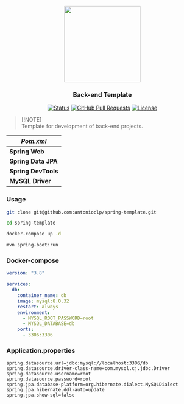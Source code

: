 <p align="center">
  <img src="https://seeklogo.com/images/S/spring-logo-9A2BC78AAF-seeklogo.com.png" width="200">
</p>

<h3 align="center">Back-end Template</h3>

<div align="center">

[![Status](https://img.shields.io/badge/status-active-success.svg)](https://github.com/antonioclp/spring-template) 
[![GitHub Pull Requests](https://img.shields.io/github/issues-pr/antonioclp/spring-template.svg)](https://github.com/antonioclp/spring-template)
[![License](https://img.shields.io/badge/license-MIT-blue.svg)](/LICENSE)

</div>

> [!NOTE]\
> Template for development of back-end projects.

| *Pom.xml* |
| --- |
| **Spring Web** |
| **Spring Data JPA** |
| **Spring DevTools** |
| **MySQL Driver** |

### Usage

```bash
git clone git@github.com:antonioclp/spring-template.git

cd spring-template

docker-compose up -d

mvn spring-boot:run
```

### Docker-compose

```yaml
version: "3.8"

services:
  db:
    container_name: db
    image: mysql:8.0.32
    restart: always
    environment:
      - MYSQL_ROOT_PASSWORD=root
      - MYSQL_DATABASE=db
    ports:
      - 3306:3306
```

### Application.properties
```properties
spring.datasource.url=jdbc:mysql://localhost:3306/db
spring.datasource.driver-class-name=com.mysql.cj.jdbc.Driver
spring.datasource.username=root
spring.datasource.password=root
spring.jpa.database-platform=org.hibernate.dialect.MySQLDialect
spring.jpa.hibernate.ddl-auto=update
spring.jpa.show-sql=false
```

